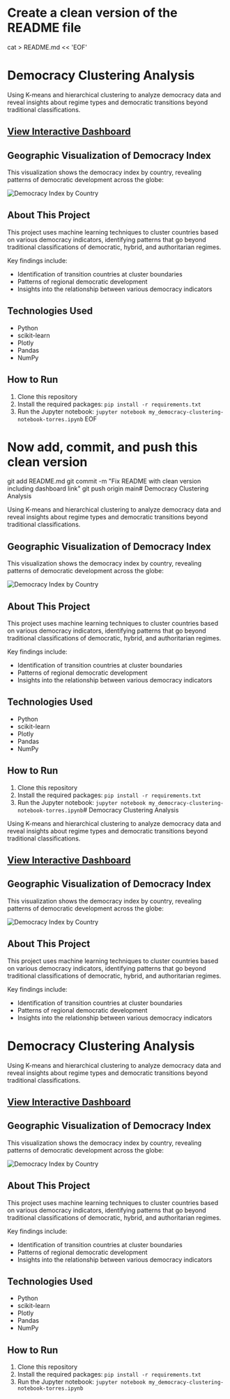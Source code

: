 # Create a clean version of the README file
cat > README.md << 'EOF'
# Democracy Clustering Analysis

Using K-means and hierarchical clustering to analyze democracy data and reveal insights about regime types and democratic transitions beyond traditional classifications.

## [View Interactive Dashboard](https://rosalinatorres888.github.io/democracy-clustering-analysis/)

## Geographic Visualization of Democracy Index

This visualization shows the democracy index by country, revealing patterns of democratic development across the globe:

![Democracy Index by Country](democracy_map.png)

## About This Project

This project uses machine learning techniques to cluster countries based on various democracy indicators, identifying patterns that go beyond traditional classifications of democratic, hybrid, and authoritarian regimes.

Key findings include:
- Identification of transition countries at cluster boundaries
- Patterns of regional democratic development
- Insights into the relationship between various democracy indicators

## Technologies Used
- Python
- scikit-learn
- Plotly
- Pandas
- NumPy

## How to Run
1. Clone this repository
2. Install the required packages: `pip install -r requirements.txt`
3. Run the Jupyter notebook: `jupyter notebook my_democracy-clustering-notebook-torres.ipynb`
EOF

# Now add, commit, and push this clean version
git add README.md
git commit -m "Fix README with clean version including dashboard link"
git push origin main# Democracy Clustering Analysis

Using K-means and hierarchical clustering to analyze democracy data and reveal insights about regime types and democratic transitions beyond traditional classifications.

## Geographic Visualization of Democracy Index

This visualization shows the democracy index by country, revealing patterns of democratic development across the globe:

![Democracy Index by Country](democracy_map.png)

## About This Project

This project uses machine learning techniques to cluster countries based on various democracy indicators, identifying patterns that go beyond traditional classifications of democratic, hybrid, and authoritarian regimes.

Key findings include:
- Identification of transition countries at cluster boundaries
- Patterns of regional democratic development
- Insights into the relationship between various democracy indicators

## Technologies Used
- Python
- scikit-learn
- Plotly
- Pandas
- NumPy

## How to Run
1. Clone this repository
2. Install the required packages: `pip install -r requirements.txt`
3. Run the Jupyter notebook: `jupyter notebook my_democracy-clustering-notebook-torres.ipynb`# Democracy Clustering Analysis

Using K-means and hierarchical clustering to analyze democracy data and reveal insights about regime types and democratic transitions beyond traditional classifications.

## [View Interactive Dashboard](https://rosalinatorres888.github.io/democracy-clustering-analysis/)

## Geographic Visualization of Democracy Index

This visualization shows the democracy index by country, revealing patterns of democratic development across the globe:

![Democracy Index by Country](democracy_map.png)

## About This Project

This project uses machine learning techniques to cluster countries based on various democracy indicators, identifying patterns that go beyond traditional classifications of democratic, hybrid, and authoritarian regimes.

Key findings include:
- Identification of transition countries at cluster boundaries
- Patterns of regional democratic development
- Insights into the relationship between various democracy indicators

# Democracy Clustering Analysis

Using K-means and hierarchical clustering to analyze democracy data and reveal insights about regime types and democratic transitions beyond traditional classifications.

## [View Interactive Dashboard](https://rosalinatorres888.github.io/democracy-clustering-analysis/)

## Geographic Visualization of Democracy Index

This visualization shows the democracy index by country, revealing patterns of democratic development across the globe:

![Democracy Index by Country](democracy_map.png)

## About This Project

This project uses machine learning techniques to cluster countries based on various democracy indicators, identifying patterns that go beyond traditional classifications of democratic, hybrid, and authoritarian regimes.

Key findings include:
- Identification of transition countries at cluster boundaries
- Patterns of regional democratic development
- Insights into the relationship between various democracy indicators

## Technologies Used
- Python
- scikit-learn
- Plotly
- Pandas
- NumPy

## How to Run
1. Clone this repository
2. Install the required packages: `pip install -r requirements.txt`
3. Run the Jupyter notebook: `jupyter notebook my_democracy-clustering-notebook-torres.ipynb`
